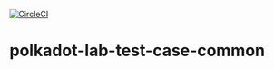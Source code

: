 [![CircleCI](https://circleci.com/gh/w3f/polkadot-lab-test-case-common.svg?style=svg)](https://circleci.com/gh/w3f/polkadot-lab-test-case-common)

# polkadot-lab-test-case-common
